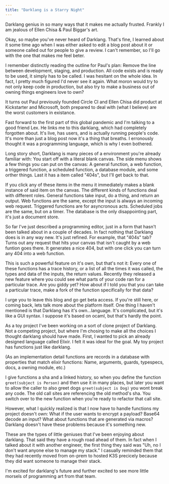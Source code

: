 ```yaml
---
title: "Darklang is a Starry Night"
---
```


Darklang genius in so many ways that it makes me actually frusted. Frankly I am jealous of Ellen Chisa & Paul Biggar's art.

Okay, so maybe you've never heard of Darklang. That's fine, I learned about it some time ago when I was either asked to edit a blog post about it or someone called out for people to give a review. I can't remember, so I'll go with the one that makes me feel beter.

I remember distinctly reading the outline for Paul's plan: Remove the line between development, staging, and production. All code exists and is ready to be used, it simply has to be called. I was hesitant on the whole idea. In fact, I pretty much figured I'd never see it again. What moron would try to not only keep code in production, but also try to make a business out of owning things engineers love to own?

It turns out Paul previously founded Circle CI and Ellen Chisa did product at Kickstarter and Microsoft, both prepared to deal with (what I believe) are the worst customers in existance.

Fast forward to the first part of this global pandemic and I'm talking to a good friend Lex. He links me to this darklang, which had completely forgotten about. It's live, has users, and is actually running people's code. It's more than just a blog post now it's a thing that breaths. I erronously thought it was a programming language, which is why I even bothered.

Long story short, Darklang is many pieces of a environment you're already familiar with: You start off with a literal blank canvas. The side menu shows a few things you can put on the canvas: A general function, a web function, a triggered function, a scheduled function, a database module, and some orther things. Last it has a item called "404s", but I'll get back to that.

If you click any of these items in the menu it immediately makes a blank instance of said item on the canvas. The different kinds of functions deal with different roles. General functions take input, do a thing, and return an output. Web functions are the same, except the input is always an incoming web request. Triggered functions are for asyncronous acts. Scheduled jobs are the same, but on a timer. The database is the only disappointing part, it's just a document store.

So far I've just described a programming editor, just in a form that hasn't been talked about in a couple of decades. In fact nothing that Darklang does is in any way new. It's just refined. For example, that "404s" tab? Turns out any request that hits your canvas that isn't caught by a web funtion goes there. It generates a nice 404, but with one click you can turn any 404 into a web function.

This is such a powerful feature on it's own, but that's not it: Every one of these functions has a trace history, or a list of all the times it was called, the types and data of the inputs, the return values. Recently they released a new feature where you could see what parts of your code ran for a particular trace. Are you giddy yet? How about if I told you that you can take a particular trace, make a fork of the function specifically for that data?

I urge you to leave this blog and go get beta access. If you're still here, or coming back, lets talk more about the platform itself. One thing I haven't mentioned is that Darklang has it's own...language. It's complicated, but it's like a GUI syntax. I suppose it's based on ocaml, but that's hardly the point.

As a toy project I've been working on a sort of clone project of Darklang. Not a competing project, but where I'm chosing to make all the choices I thought darklang should have made. First, I wanted to pick an already designed language called Elixir. I felt it was ideal for the goal. My toy project has functions just like darklang.

(As an implementation detail functions are records in a database with properties that match elixir functions: Name, arguments, guards, typespecs, docs, a owning module, etc.)

I give functions a sha and a linked history, so when you define the function `greet(subject is Person)` and then use it in many places, but later you want to allow the caller to also greet dogs `greet(subject is Dog)` you wont break any code. The old call sites are referencing the old method's sha. You switch over to the new function when you're ready to refactor that call site.

However, what I quickly realized is that I now have to handle functions my project doesn't own: What if the user wants to encrypt a payload? Base64 decode an input? What about functions that are generated via macros? Darklang doesn't have these problems because it's something new.

These are the types of little geniuses that I've been enjoying about darklang. That said they have a rough road ahead of them. In fact when I talked about it with another engineer, the first thing they said was "Uh, no I don't want anyone else to manage my stack." I casually reminded them that they had recently moved from on-prem to hosted K3S precicely because they did want someone to manage their stack.

I'm excited for darklang's future and further excited to see more little morsels of programming art from that team.
